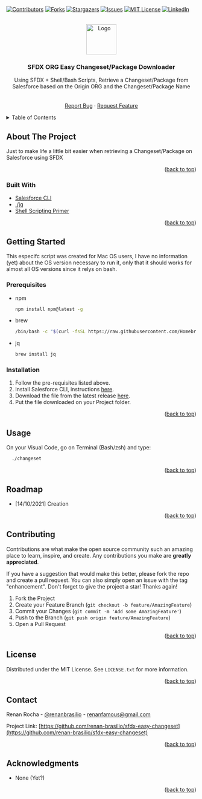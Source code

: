 <div id="top"></div>
<!--
*** Thanks for checking out the Best-README-Template. If you have a suggestion
*** that would make this better, please fork the repo and create a pull request
*** or simply open an issue with the tag "enhancement".
*** Don't forget to give the project a star!
*** Thanks again! Now go create something AMAZING! :D
-->



<!-- PROJECT SHIELDS -->
<!--
*** I'm using markdown "reference style" links for readability.
*** Reference links are enclosed in brackets [ ] instead of parentheses ( ).
*** See the bottom of this document for the declaration of the reference variables
*** for contributors-url, forks-url, etc. This is an optional, concise syntax you may use.
*** https://www.markdownguide.org/basic-syntax/#reference-style-links
-->
[![Contributors][contributors-shield]][contributors-url]
[![Forks][forks-shield]][forks-url]
[![Stargazers][stars-shield]][stars-url]
[![Issues][issues-shield]][issues-url]
[![MIT License][license-shield]][license-url]
[![LinkedIn][linkedin-shield]][linkedin-url]



<!-- PROJECT LOGO -->
<br />
<div align="center">
  <a href="https://github.com/renan-brasilio/sfdx-easy-changeset">
    <img src="https://avatars.githubusercontent.com/u/60192002?s=200&v=4" alt="Logo" width="80" height="80">
  </a>

<h3 align="center">SFDX ORG Easy Changeset/Package Downloader</h3>

  <p align="center">
    Using SFDX + Shell/Bash Scripts, Retrieve a Changeset/Package from Salesforce based on the Origin ORG and the Changeset/Package Name
    <br />
    <br />
    <br />
    <a href="https://github.com/github_username/repo_name/issues">Report Bug</a>
    ·
    <a href="https://github.com/github_username/repo_name/issues">Request Feature</a>
  </p>
</div>



<!-- TABLE OF CONTENTS -->
<details>
  <summary>Table of Contents</summary>
  <ol>
    <li>
      <a href="#about-the-project">About The Project</a>
      <ul>
        <li><a href="#built-with">Built With</a></li>
      </ul>
    </li>
    <li>
      <a href="#getting-started">Getting Started</a>
      <ul>
        <li><a href="#prerequisites">Prerequisites</a></li>
        <li><a href="#installation">Installation</a></li>
      </ul>
    </li>
    <li><a href="#usage">Usage</a></li>
    <li><a href="#roadmap">Roadmap</a></li>
    <li><a href="#contributing">Contributing</a></li>
    <li><a href="#license">License</a></li>
    <li><a href="#contact">Contact</a></li>
    <li><a href="#acknowledgments">Acknowledgments</a></li>
  </ol>
</details>



<!-- ABOUT THE PROJECT -->
## About The Project

Just to make life a little bit easier when retrieving a Changeset/Package on Salesforce using SFDX <!--`github_username`, `repo_name`, `twitter_handle`, `linkedin_username`, `email`, `email_client`, `project_title`, `project_description`-->

<p align="right">(<a href="#top">back to top</a>)</p>



### Built With

* [Salesforce CLI](https://developer.salesforce.com/tools/sfdxcli)
* [./jq](https://stedolan.github.io/jq/)
* [Shell Scripting Primer](https://developer.apple.com/library/archive/documentation/OpenSource/Conceptual/ShellScripting/shell_scripts/shell_scripts.html)

<p align="right">(<a href="#top">back to top</a>)</p>



<!-- GETTING STARTED -->
## Getting Started

This especifc script was created for Mac OS users, I have no information (yet) about the OS version necessary to run it, only that it should works for almost all OS versions since it relys on bash.

### Prerequisites

* npm
  ```sh
  npm install npm@latest -g
  ```
* brew
  ```sh
  /bin/bash -c "$(curl -fsSL https://raw.githubusercontent.com/Homebrew/install/HEAD/install.sh)"
  ```
* jq
  ```sh
  brew install jq
  ```

### Installation

1. Follow the pre-requisites listed above.
2. Install Salesforce CLI, instructions [here](https://developer.salesforce.com/docs/atlas.en-us.sfdx_setup.meta/sfdx_setup/sfdx_setup_intro.htm).
3. Download the file from the latest release [here](https://github.com/renan-brasilio/sfdx-easy-changeset/releases/latest).
4. Put the file downloaded on your Project folder.

<p align="right">(<a href="#top">back to top</a>)</p>



<!-- USAGE EXAMPLES -->
## Usage

On your Visual Code, go on Terminal (Bash/zsh) and type:
```sh
  ./changeset
  ```

<p align="right">(<a href="#top">back to top</a>)</p>



<!-- ROADMAP -->
## Roadmap

- [14/10/2021] Creation

<p align="right">(<a href="#top">back to top</a>)</p>



<!-- CONTRIBUTING -->
## Contributing

Contributions are what make the open source community such an amazing place to learn, inspire, and create. Any contributions you make are **greatly appreciated**.

If you have a suggestion that would make this better, please fork the repo and create a pull request. You can also simply open an issue with the tag "enhancement".
Don't forget to give the project a star! Thanks again!

1. Fork the Project
2. Create your Feature Branch (`git checkout -b feature/AmazingFeature`)
3. Commit your Changes (`git commit -m 'Add some AmazingFeature'`)
4. Push to the Branch (`git push origin feature/AmazingFeature`)
5. Open a Pull Request

<p align="right">(<a href="#top">back to top</a>)</p>



<!-- LICENSE -->
## License

Distributed under the MIT License. See `LICENSE.txt` for more information.

<p align="right">(<a href="#top">back to top</a>)</p>



<!-- CONTACT -->
## Contact

Renan Rocha - [@renanbrasilio](https://twitter.com/renanbrasilio) - renanfamous@gmail.com

Project Link: [https://github.com/renan-brasilio/sfdx-easy-changeset](https://github.com/renan-brasilio/sfdx-easy-changeset)

<p align="right">(<a href="#top">back to top</a>)</p>



<!-- ACKNOWLEDGMENTS -->
## Acknowledgments

* None (Yet?)

<p align="right">(<a href="#top">back to top</a>)</p>



<!-- MARKDOWN LINKS & IMAGES -->
<!-- https://www.markdownguide.org/basic-syntax/#reference-style-links -->
[contributors-shield]: https://img.shields.io/github/contributors/github_username/repo_name.svg?style=for-the-badge
[contributors-url]: https://github.com/github_username/repo_name/graphs/contributors
[forks-shield]: https://img.shields.io/github/forks/github_username/repo_name.svg?style=for-the-badge
[forks-url]: https://github.com/github_username/repo_name/network/members
[stars-shield]: https://img.shields.io/github/stars/github_username/repo_name.svg?style=for-the-badge
[stars-url]: https://github.com/github_username/repo_name/stargazers
[issues-shield]: https://img.shields.io/github/issues/github_username/repo_name.svg?style=for-the-badge
[issues-url]: https://github.com/github_username/repo_name/issues
[license-shield]: https://img.shields.io/github/license/github_username/repo_name.svg?style=for-the-badge
[license-url]: https://github.com/github_username/repo_name/blob/master/LICENSE.txt
[linkedin-shield]: https://img.shields.io/badge/-LinkedIn-black.svg?style=for-the-badge&logo=linkedin&colorB=555
[linkedin-url]: https://linkedin.com/in/linkedin_username
[product-screenshot]: images/screenshot.png
